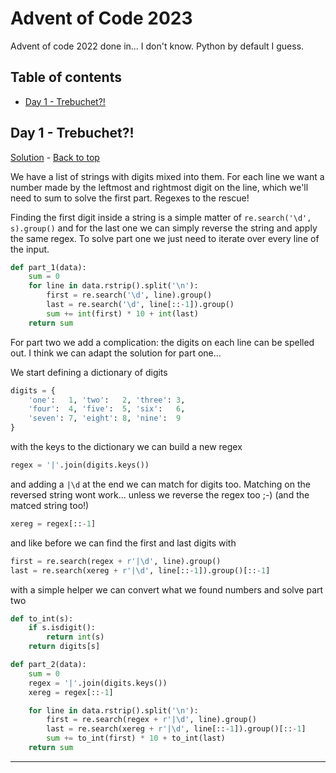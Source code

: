 Advent of Code 2023
===================

Advent of code 2022 done in... I don't know. Python by default I guess.

Table of contents
-----------------

- [Day 1 - Trebuchet?!][d01]


Day 1 - Trebuchet?!
------------------------

[Solution][d01-py] - [Back to top][top]

We have a list of strings with digits mixed into them. For each line we want a
number made by the leftmost and rightmost digit on the line, which we'll need
to sum to solve the first part. Regexes to the rescue!

Finding the first digit inside a string is a simple matter of
`re.search('\d', s).group()` and for the last one we can simply reverse the
string and apply the same regex. To solve part one we just need to iterate
over every line of the input.

```python
def part_1(data):
    sum = 0
    for line in data.rstrip().split('\n'):
        first = re.search('\d', line).group()
        last = re.search('\d', line[::-1]).group()
        sum += int(first) * 10 + int(last)
    return sum
``` 

For part two we add a complication: the digits on each line can be spelled out.
I think we can adapt the solution for part one...

We start defining a dictionary of digits

```python
digits = {
    'one':   1, 'two':   2, 'three': 3,
    'four':  4, 'five':  5, 'six':   6,
    'seven': 7, 'eight': 8, 'nine':  9
}
```

with the keys to the dictionary we can build a new regex

```python
regex = '|'.join(digits.keys())
```

and adding a `|\d` at the end we can match for digits too. Matching on the reversed
string wont work... unless we reverse the regex too ;-) (and the matced string too!)

```python
xereg = regex[::-1]
```

and like before we can find the first and last digits with

```python
first = re.search(regex + r'|\d', line).group()
last = re.search(xereg + r'|\d', line[::-1]).group()[::-1]
```

with a simple helper we can convert what we found numbers and solve part two

```python
def to_int(s):
    if s.isdigit():
        return int(s)
    return digits[s]

def part_2(data):
    sum = 0
    regex = '|'.join(digits.keys()) 
    xereg = regex[::-1]

    for line in data.rstrip().split('\n'):
        first = re.search(regex + r'|\d', line).group()
        last = re.search(xereg + r'|\d', line[::-1]).group()[::-1]
        sum += to_int(first) * 10 + to_int(last)
    return sum
```

---
[top]: #advent-of-code-2022

[d01]: #day-1---calorie-counting


[d01-py]: https://github.com/agnul/AdventOfCode/blob/main/2023/python/day_01.py
